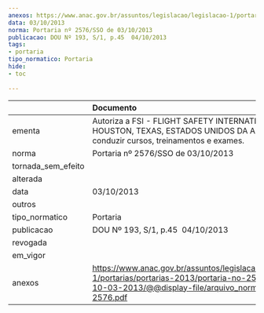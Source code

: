 ```yaml
---
anexos: https://www.anac.gov.br/assuntos/legislacao/legislacao-1/portarias/portarias-2013/portaria-no-2576-sso-de-10-03-2013/@@display-file/arquivo_norma/PA2013-2576.pdf
data: 03/10/2013
norma: Portaria nº 2576/SSO de 03/10/2013
publicacao: DOU Nº 193, S/1, p.45  04/10/2013
tags:
- portaria
tipo_normatico: Portaria
hide: 
- toc 
 
---
```


|                    | Documento                                                                                                                                                         |
|:-------------------|:------------------------------------------------------------------------------------------------------------------------------------------------------------------|
| ementa             | Autoriza a FSI - FLIGHT SAFETY INTERNATIONAL - HOUSTON, TEXAS, ESTADOS UNIDOS DA AMERICA a conduzir cursos, treinamentos e exames.                                |
| norma              | Portaria nº 2576/SSO de 03/10/2013                                                                                                                                |
| tornada_sem_efeito |                                                                                                                                                                   |
| alterada           |                                                                                                                                                                   |
| data               | 03/10/2013                                                                                                                                                        |
| outros             |                                                                                                                                                                   |
| tipo_normatico     | Portaria                                                                                                                                                          |
| publicacao         | DOU Nº 193, S/1, p.45  04/10/2013                                                                                                                                 |
| revogada           |                                                                                                                                                                   |
| em_vigor           |                                                                                                                                                                   |
| anexos             | https://www.anac.gov.br/assuntos/legislacao/legislacao-1/portarias/portarias-2013/portaria-no-2576-sso-de-10-03-2013/@@display-file/arquivo_norma/PA2013-2576.pdf |